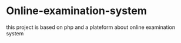 # Online-examination-system
this project is based on php and a plateform about online examination system
